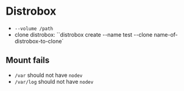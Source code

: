 #  Distrobox

- `--volume /path`
- clone distrobox: ``distrobox create --name test --clone name-of-distrobox-to-clone`

## Mount fails

- `/var` should not have `nodev`
- `/var/log` should not have `nodev`
